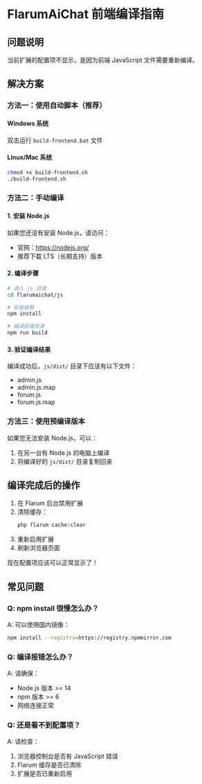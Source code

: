 # FlarumAiChat 前端编译指南

## 问题说明

当前扩展的配置项不显示，是因为前端 JavaScript 文件需要重新编译。

## 解决方案

### 方法一：使用自动脚本（推荐）

#### Windows 系统
双击运行 `build-frontend.bat` 文件

#### Linux/Mac 系统
```bash
chmod +x build-frontend.sh
./build-frontend.sh
```

### 方法二：手动编译

#### 1. 安装 Node.js

如果您还没有安装 Node.js，请访问：
- 官网：https://nodejs.org/
- 推荐下载 LTS（长期支持）版本

#### 2. 编译步骤

```bash
# 进入 js 目录
cd flarumaichat/js

# 安装依赖
npm install

# 编译前端资源
npm run build
```

#### 3. 验证编译结果

编译成功后，`js/dist/` 目录下应该有以下文件：
- admin.js
- admin.js.map
- forum.js
- forum.js.map

### 方法三：使用预编译版本

如果您无法安装 Node.js，可以：
1. 在另一台有 Node.js 的电脑上编译
2. 将编译好的 `js/dist/` 目录复制回来

## 编译完成后的操作

1. 在 Flarum 后台禁用扩展
2. 清除缓存：
   ```bash
   php flarum cache:clear
   ```
3. 重新启用扩展
4. 刷新浏览器页面

现在配置项应该可以正常显示了！

## 常见问题

### Q: npm install 很慢怎么办？
A: 可以使用国内镜像：
```bash
npm install --registry=https://registry.npmmirror.com
```

### Q: 编译报错怎么办？
A: 请确保：
- Node.js 版本 >= 14
- npm 版本 >= 6
- 网络连接正常

### Q: 还是看不到配置项？
A: 请检查：
1. 浏览器控制台是否有 JavaScript 错误
2. Flarum 缓存是否已清除
3. 扩展是否已重新启用
